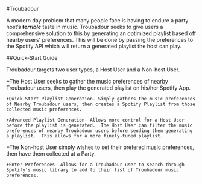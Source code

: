 #Troubadour 

A modern day problem that many people face is having to endure a party host’s ***terrible*** taste in music. Troubadour seeks to give users a comprehensive solution to this by generating an optimized playlist based off nearby users' preferences. This will be done by passing the preferences to the Spotify API which will return a generated playlist the host can play.

##Quick-Start Guide

Troubadour targets two user types, a Host User and a Non-host User.  

+The Host User seeks to gather the music preferences of nearby Troubadour users, then play the generated playlist on his/her Spotify App.  

	+Quick-Start Playlist Generation- Simply gathers the music preferences of Nearby Troubadour users, then creates a Spotify Playlist from those collected music preferences.

	+Advanced Playlist Generation- Allows more control for a Host User before the playlist is generated.  The Host User can filter the music preferences of nearby Troubadour users before sending them generating a playlist.  This allows for a more finely-tuned playlist.

+The Non-host User simply wishes to set their prefered music preferences, then have them collected at a Party.

	+Enter Preferences- Allows for a Troubadour user to search through Spotify's music library to add to their list of Troubadour music preferences.

